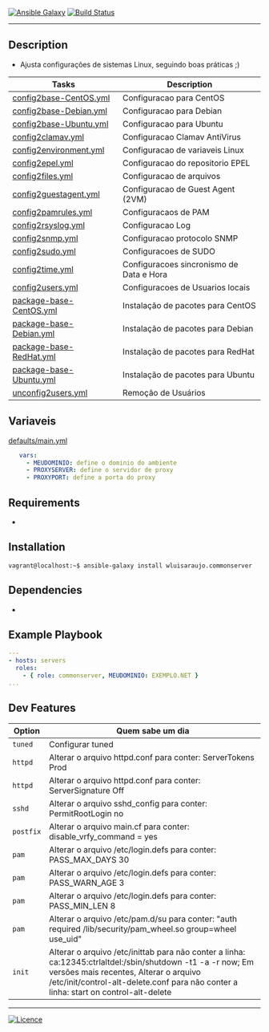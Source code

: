 [![Ansible Galaxy](https://img.shields.io/badge/Ansible%20Galaxy-Common%20Server-blue.svg)](https://galaxy.ansible.com/wluisaraujo/commonserver) [![Build Status](https://travis-ci.org/wluisaraujo/ansible-role-commonserver.svg?branch=master)](https://travis-ci.org/wluisaraujo/ansible-role-commonserver)

------------

Description
------------

* Ajusta configurações de sistemas Linux, seguindo boas práticas ;)

Tasks | Description
--- | ---
[config2base-CentOS.yml](../tasks/config2base-CentOS.yml) | Configuracao para CentOS
[config2base-Debian.yml](../tasks/config2base-Debian.yml) | Configuracao para Debian
[config2base-Ubuntu.yml](../tasks/config2base-Ubuntu.yml) | Configuracao para Ubuntu
[config2clamav.yml](../tasks/config2clamav.yml) | Configuracao Clamav AntiVirus
[config2environment.yml](../tasks/config2environment.yml) | Configuracao de variaveis Linux
[config2epel.yml](../tasks/config2epel.yml) | Configuracao do repositorio EPEL
[config2files.yml](../tasks/config2files.yml) | Configuracao de arquivos
[config2guestagent.yml](../tasks/config2guestagent.yml) | Configuracao de Guest Agent (2VM)
[config2pamrules.yml](../tasks/config2pamrules.yml) | Configuracaos de PAM
[config2rsyslog.yml](../tasks/config2rsyslog.yml) | Configuracao Log
[config2snmp.yml](../tasks/config2snmp.yml) | Configuracao protocolo SNMP
[config2sudo.yml](../tasks/config2sudo.yml) | Configuracoes de SUDO
[config2time.yml](../tasks/config2time.yml) | Configuracoes sincronismo de Data e Hora
[config2users.yml](../tasks/config2users.yml) | Configuracoes de Usuarios locais
[package-base-CentOS.yml](../tasks/package-base-CentOS.yml) | Instalação de pacotes para CentOS
[package-base-Debian.yml](../tasks/package-base-Debian.yml) | Instalação de pacotes para Debian
[package-base-RedHat.yml](../tasks/package-base-RedHat.yml) | Instalação de pacotes para RedHat
[package-base-Ubuntu.yml](../tasks/package-base-Ubuntu.yml) | Instalação de pacotes para Ubuntu
[unconfig2users.yml](../tasks/unconfig2users.yml) | Remoção de Usuários 

Variaveis
------------

[defaults/main.yml](defaults/main.yml)

```yaml
   vars:
     - MEUDOMINIO: define o dominio do ambiente
     - PROXYSERVER: define o servidor de proxy
     - PROXYPORT: define a porta do proxy
```     
     

Requirements
------------

*

Installation
------------

```console
vagrant@localhost:~$ ansible-galaxy install wluisaraujo.commonserver
```

Dependencies
------------

*

Example Playbook
----------------

```yaml
---
- hosts: servers
  roles:
    - { role: commonserver, MEUDOMINIO: EXEMPLO.NET }
...    
```

Dev Features
----------------

Option | Quem sabe um dia
--- | ---
`tuned` | Configurar tuned
`httpd` | Alterar o arquivo httpd.conf para conter: ServerTokens Prod
`httpd` | Alterar o arquivo httpd.conf para conter: ServerSignature Off
`sshd` | Alterar o arquivo sshd_config para conter: PermitRootLogin no
`postfix` | Alterar o arquivo main.cf para conter: disable_vrfy_command = yes
`pam` | Alterar o arquivo /etc/login.defs para conter: PASS_MAX_DAYS 30
`pam` | Alterar o arquivo /etc/login.defs para conter: PASS_WARN_AGE 3
`pam` | Alterar o arquivo /etc/login.defs para conter: PASS_MIN_LEN 8
`pam` | Alterar o arquivo /etc/pam.d/su para conter: "auth       required     /lib/security/pam_wheel.so group=wheel use_uid"
`init` | Alterar o arquivo /etc/inittab para não conter a linha: ca:12345:ctrlaltdel:/sbin/shutdown -t1 -a -r now; Em versões mais recentes, Alterar o arquivo /etc/init/control-alt-delete.conf para não conter a linha: start on control-alt-delete

----------------
[![Licence](https://img.shields.io/badge/License-GPL%20v3-red.svg)](https://www.gnu.org/licenses/gpl-3.0.pt-br.html)
